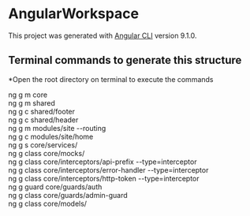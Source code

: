 # AngularWorkspace

This project was generated with [Angular CLI](https://github.com/angular/angular-cli) version 9.1.0.

## Terminal commands to generate this structure

*Open the root directory on terminal to execute the commands

ng g m core\
ng g m shared\
ng g c shared/footer\
ng g c shared/header\
ng g m modules/site --routing\
ng g c modules/site/home\
ng g s core/services/\
ng g class core/mocks/\
ng g class core/interceptors/api-prefix --type=interceptor\
ng g class core/interceptors/error-handler --type=interceptor\
ng g class core/interceptors/http-token --type=interceptor\
ng g guard core/guards/auth\
ng g class core/guards/admin-guard\
ng g class core/models/
